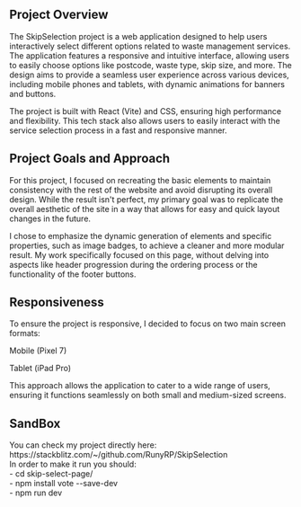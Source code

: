 <h2>Project Overview</h2>
The SkipSelection project is a web application designed to help users interactively select different options related to waste management services. The application features a responsive and intuitive interface, allowing users to easily choose options like postcode, waste type, skip size, and more. The design aims to provide a seamless user experience across various devices, including mobile phones and tablets, with dynamic animations for banners and buttons.

The project is built with React (Vite) and CSS, ensuring high performance and flexibility. This tech stack also allows users to easily interact with the service selection process in a fast and responsive manner.

<h2>Project Goals and Approach</h2>
For this project, I focused on recreating the basic elements to maintain consistency with the rest of the website and avoid disrupting its overall design. While the result isn't perfect, my primary goal was to replicate the overall aesthetic of the site in a way that allows for easy and quick layout changes in the future.

I chose to emphasize the dynamic generation of elements and specific properties, such as image badges, to achieve a cleaner and more modular result. My work specifically focused on this page, without delving into aspects like header progression during the ordering process or the functionality of the footer buttons.

<h2>Responsiveness</h2>
To ensure the project is responsive, I decided to focus on two main screen formats:

Mobile (Pixel 7)

Tablet (iPad Pro)

This approach allows the application to cater to a wide range of users, ensuring it functions seamlessly on both small and medium-sized screens.

<h2>SandBox</h2>
You can check my project directly here: https://stackblitz.com/~/github.com/RunyRP/SkipSelection <br/>
In order to make it run you should:<br/>
- cd skip-select-page/<br/>
- npm install vote --save-dev<br/>
- npm run dev<br/>

